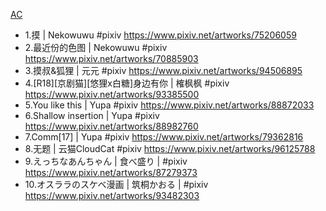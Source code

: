 [AC](https://s.pximg.net/www/js/build/14e52f8ff79c3dc931eb16c6f4b53890.svg)
* 1.摸 | Nekowuwu #pixiv https://www.pixiv.net/artworks/75206059
* 2.最近份的色图 | Nekowuwu #pixiv https://www.pixiv.net/artworks/70885903
* 3.摸叔&狐狸 | 元元 #pixiv https://www.pixiv.net/artworks/94506895
* 4.[R18][京剧猫][悠狸x白糖]身边有你 | 榷枫枫 #pixiv https://www.pixiv.net/artworks/93385500
* 5.You like this | Yupa #pixiv https://www.pixiv.net/artworks/88872033
* 6.Shallow insertion | Yupa #pixiv https://www.pixiv.net/artworks/88982760
* 7.Comm[17] | Yupa #pixiv https://www.pixiv.net/artworks/79362816
* 8.无题 | 云猫CloudCat #pixiv https://www.pixiv.net/artworks/96125788
* 9.えっちなあんちゃん | 食べ盛り | #pixiv https://www.pixiv.net/artworks/87279373
* 10.オスララのスケベ漫画 | 筑桐かおる | #pixiv https://www.pixiv.net/artworks/93482303

